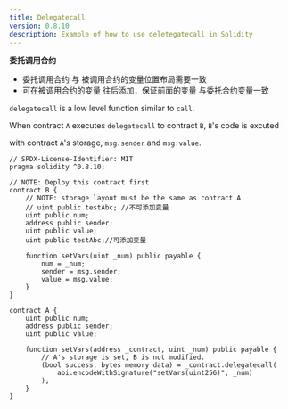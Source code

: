 ```yaml
---
title: Delegatecall
version: 0.8.10
description: Example of how to use deletegatecall in Solidity
---
```


**委托调用合约**
- 委托调用合约 与 被调用合约的变量位置布局需要一致
- 可在被调用合约的变量 往后添加，保证前面的变量 与委托合约变量一致

`delegatecall` is a low level function similar to `call`.

When contract `A` executes `delegatecall` to contract `B`, `B`'s code is excuted

with contract `A`'s storage, `msg.sender` and `msg.value`.

```solidity
// SPDX-License-Identifier: MIT
pragma solidity ^0.8.10;

// NOTE: Deploy this contract first
contract B {
    // NOTE: storage layout must be the same as contract A
    // uint public testAbc; //不可添加变量
    uint public num;
    address public sender;
    uint public value;
    uint public testAbc;//可添加变量

    function setVars(uint _num) public payable {
        num = _num;
        sender = msg.sender;
        value = msg.value;
    }
}

contract A {
    uint public num;
    address public sender;
    uint public value;

    function setVars(address _contract, uint _num) public payable {
        // A's storage is set, B is not modified.
        (bool success, bytes memory data) = _contract.delegatecall(
            abi.encodeWithSignature("setVars(uint256)", _num)
        );
    }
}

```
